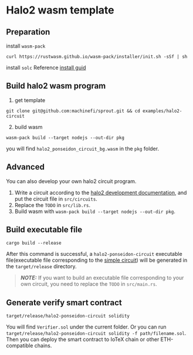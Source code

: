 Halo2 wasm template
==================

## Preparation
install `wasm-pack`
``` shell
curl https://rustwasm.github.io/wasm-pack/installer/init.sh -sSf | sh
```

install `solc`
Reference [install guid](https://docs.soliditylang.org/en/v0.8.9/installing-solidity.html)

## Build halo2 wasm program
1. get template 

``` shell
git clone git@github.com:machinefi/sprout.git && cd examples/halo2-circuit
```

2. build wasm

``` shell
wasm-pack build --target nodejs --out-dir pkg
```

you will find `halo2_ponseidon_circuit_bg.wasm` in the `pkg` folder.

## Advanced
You can also develop your own halo2 circuit program.

1. Write a circuit according to the [halo2 development documentation](https://zcash.github.io/halo2/user/simple-example.html), and put the circuit file in `src/circuits`.
2. Replace the `TODO` in `src/lib.rs`.
3. Build wasm with `wasm-pack build --target nodejs --out-dir pkg`.

## Build executable file

``` shell
cargo build --release
```

After this command is successful, a `halo2-ponseidon-circuit` executable file(executable file corresponding to the [simple circuit](./src/circuits/simple.rs)) will be generated in the `target/release` directory.

> **_NOTE:_**
> If you want to build an executable file corresponding to your own circuit, you need to replace the `TODO` in `src/main.rs`.

## Generate verify smart contract

``` shell
target/release/halo2-ponseidon-circuit solidity
```
You will find `Verifier.sol` under the current folder. Or you can run `target/release/halo2-ponseidon-circuit solidity -f path/filename.sol`.
Then you can deploy the smart contract to IoTeX chain or other ETH-compatible chains.
